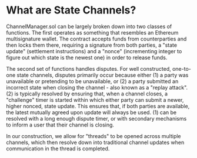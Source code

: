# What are State Channels?

ChannelManager.sol can be largely broken down into two classes of functions. The first operates as something that resembles an Ethereum multisignature wallet. The contract accepts funds from counterparties and then locks them there, requiring a signature from both parties, a "state update" \(settlement instructions\) and a "nonce" \(incrementing integer to figure out which state is the newest one\) in order to release funds. 

The second set of functions handles disputes. For well constructed, one-to-one state channels, disputes primarily occur because either \(1\) a party was unavailable or pretending to be unavailable, or \(2\) a party submitted an incorrect state when closing the channel - also known as a "replay attack". \(2\) is typically resolved by ensuring that, when a channel closes, a "challenge" timer is started within which either party can submit a newer, higher nonced, state update. This ensures that, if both parties are available, the latest mutually agreed upon update will always be used. \(1\) can be resolved with a long enough dispute timer, or with secondary mechanisms to inform a user that their channel is closing.

In our construction, we allow for "threads" to be opened across multiple channels, which then resolve down into traditional channel updates when communication in the thread is completed.

